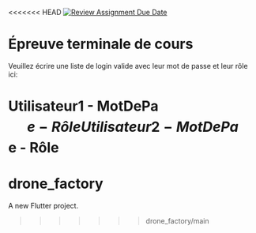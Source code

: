 <<<<<<< HEAD
[![Review Assignment Due Date](https://classroom.github.com/assets/deadline-readme-button-22041afd0340ce965d47ae6ef1cefeee28c7c493a6346c4f15d667ab976d596c.svg)](https://classroom.github.com/a/Yd--HK8t)
# Épreuve terminale de cours

Veuillez écrire une liste de login valide avec leur mot de passe et leur rôle ici:

Utilisateur1 - MotDePa$$e - Rôle
Utilisateur2 - MotDePa$$e - Rôle
=======
# drone_factory

A new Flutter project.
>>>>>>> drone_factory/main
